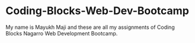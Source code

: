 # Coding-Blocks-Web-Dev-Bootcamp

My name is Mayukh Maji and these are all my assignments of Coding Blocks Nagarro Web Development Bootcamp.
